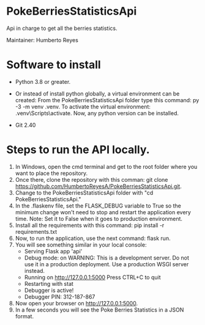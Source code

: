 # PokeBerriesStatisticsApi
Api in charge to get all the berries statistics.

Maintainer: Humberto Reyes

# Software to install
- Python 3.8 or greater. 
- Or instead of install python globally, a virtual environment can be created:
  From the PokeBerriesStatisticsApi folder type this command: py -3 -m venv .venv. To activate the virtual environment: .venv\Scripts\activate. Now, any python version can be installed.

- Git 2.40

# Steps to run the API locally.

1. In Windows, open the cmd terminal and get to the root folder where you want to place the repository.
2. Once there, clone the repository with this comman: git clone https://github.com/HumbertoReyesA/PokeBerriesStatisticsApi.git.
3. Change to the PokeBerriesStatisticsApi folder with "cd PokeBerriesStatisticsApi."
4. In the .flaskenv file, set the FLASK_DEBUG variable to True so the minimum change won't need to stop and restart the application every time.               Note: Set it to False when it goes to production environment.
5. Install all the requirements with this command: pip install -r requirements.txt
6. Now, to run the application, use the next command: flask run.
7. You will see something similar in your local console: 
   * Serving Flask app 'api'
   * Debug mode: on
   WARNING: This is a development server. Do not use it in a production deployment. Use a production WSGI server instead.
   * Running on http://127.0.0.1:5000
   Press CTRL+C to quit
   * Restarting with stat
   * Debugger is active!
   * Debugger PIN: 312-187-867
8. Now open your browser on http://127.0.0.1:5000.
9. In a few seconds you will see the Poke Berries Statistics in a JSON format.
